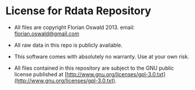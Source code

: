 

# License for Rdata Repository

* All files are copyright Florian Oswald 2013. email: florian.oswald@gmail.com

* All raw data in this repo is publicly available.

* This software comes with absolutely no warranty. Use at your own risk.

* All files contained in this repository are subject to the GNU public license published at [http://www.gnu.org/licenses/gpl-3.0.txt](http://www.gnu.org/licenses/gpl-3.0.txt).


